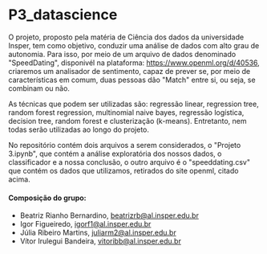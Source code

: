 # P3_datascience
  O projeto, proposto pela matéria de Ciência dos dados da universidade Insper, tem como objetivo, conduzir uma análise de dados com alto grau de autonomia. Para isso, por meio de um arquivo de dados denominado "SpeedDating", disponivél na plataforma: https://www.openml.org/d/40536, criaremos um analisador de sentimento, capaz de prever se, por meio de características em comum, duas pessoas dão "Match" entre si, ou seja, se combinam ou não.
  
  As técnicas que podem ser utilizadas são: regressão linear, regression tree, random forest regression, multinomial naive bayes, regressão logística, decision tree, random forest e clusterização (k-means). Entretanto, nem todas serão utilizadas ao longo do projeto.
  
  No repositório contém dois arquivos a serem considerados, o "Projeto 3.ipynb", que contém a análise exploratória dos nossos dados, o classificador e a nossa conclusão, o outro arquivo é o "speeddating.csv" que contém os dados que utilizamos, retirados do site openml, citado acima.

#### Composição do grupo:
- Beatriz Rianho Bernardino, beatrizrb@al.insper.edu.br
- Igor Figueiredo, igorf1@al.insper.edu.br
- Júlia Ribeiro Martins, juliarm2@al.insper.edu.br
- Vítor Irulegui Bandeira, vitoribb@al.insper.edu.br

